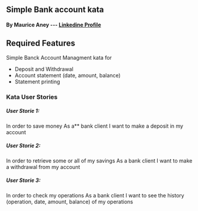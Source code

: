 ## Simple Bank account kata
#### By Maurice Aney  ---  [Linkedine Profile](https://www.linkedin.com/in/maurice-aney-a04b14184/)


## Required  Features
Simple Banck Account Managment  kata for 
- Deposit and Withdrawal
- Account statement (date, amount, balance)
- Statement printing

### Kata User Stories
##### User Storie 1:
In order to save money
As a** bank client
I want to make a deposit in my account

##### User Storie 2:
In order to retrieve some or all of my savings
As a bank client
I want to make a withdrawal from my account

##### User Storie 3:
In order to check my operations
As a bank client
I want to see the history (operation, date, amount, balance)  of my operations

